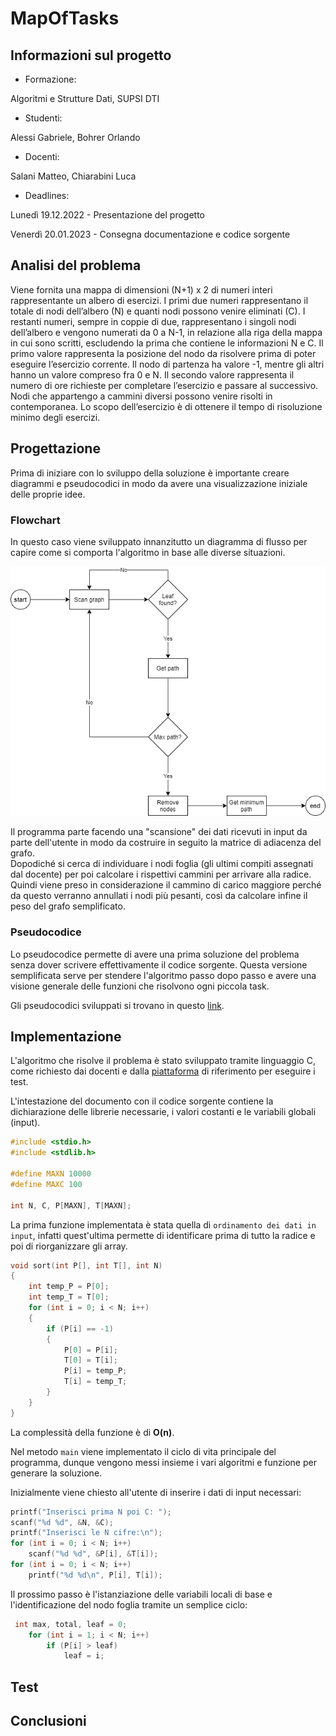 # MapOfTasks

## Informazioni sul progetto

- Formazione:

Algoritmi e Strutture Dati, SUPSI DTI 

- Studenti:

Alessi Gabriele, Bohrer Orlando

- Docenti:

Salani Matteo, Chiarabini Luca

- Deadlines:

Lunedì 19.12.2022 - Presentazione del progetto

Venerdì 20.01.2023 - Consegna documentazione e codice sorgente

## Analisi del problema

Viene fornita una mappa di dimensioni (N+1) x 2 di numeri interi rappresentante un albero di esercizi.
I primi due numeri rappresentano il totale di nodi dell’albero (N) e quanti nodi possono venire eliminati (C).
I restanti numeri, sempre in coppie di due, rappresentano i singoli nodi dell’albero e vengono numerati da 0 a N-1, in relazione alla riga della mappa in cui sono scritti, escludendo la prima che contiene le informazioni N e C. 
Il primo valore rappresenta la posizione del nodo da risolvere prima di poter eseguire l’esercizio corrente. Il nodo di partenza ha valore -1, mentre gli altri hanno un valore compreso fra 0 e N. Il secondo valore rappresenta il numero di ore richieste per completare l’esercizio e passare al successivo.
Nodi che appartengo a cammini diversi possono venire risolti in contemporanea.
Lo scopo dell’esercizio è di ottenere il tempo di risoluzione minimo degli esercizi.


## Progettazione

Prima di iniziare con lo sviluppo della soluzione è importante creare diagrammi e pseudocodici in modo da avere una visualizzazione iniziale delle proprie idee.

### Flowchart

In questo caso viene sviluppato innanzitutto un diagramma di flusso per capire come si comporta l'algoritmo in base alle diverse situazioni.

<p align="center"><img src="Progettazione/flowchart.png" alt="flowchart"/></p>

Il programma parte facendo una "scansione" dei dati ricevuti in input da parte dell'utente in modo da costruire in seguito la matrice di adiacenza del grafo.
\
Dopodiché si cerca di individuare i nodi foglia (gli ultimi compiti assegnati dal docente) per poi calcolare i rispettivi cammini per arrivare alla radice.
\
Quindi viene preso in considerazione il cammino di carico maggiore perché da questo verranno annullati i nodi più pesanti, così da calcolare infine il peso del grafo semplificato.

### Pseudocodice

Lo pseudocodice permette di avere una prima soluzione del problema senza dover scrivere effettivamente il codice sorgente. Questa versione semplificata serve per stendere l'algoritmo passo dopo passo e avere una visione generale delle funzioni che risolvono ogni piccola task.

Gli pseudocodici sviluppati si trovano in questo [link](Progettazione/pseudo.md).

## Implementazione

L'algoritmo che risolve il problema è stato sviluppato tramite linguaggio C, come richiesto dai docenti e dalla [piattaforma](https://training.olinfo.it) di riferimento per eseguire i test.

L'intestazione del documento con il codice sorgente contiene la dichiarazione delle librerie necessarie, i valori costanti e le variabili globali (input).

```c
#include <stdio.h>
#include <stdlib.h>

#define MAXN 10000
#define MAXC 100

int N, C, P[MAXN], T[MAXN];
```

La prima funzione implementata è stata quella di `ordinamento dei dati in input`, infatti quest'ultima permette di identificare prima di tutto la radice e poi di riorganizzare gli array.

```c
void sort(int P[], int T[], int N)
{
    int temp_P = P[0];
    int temp_T = T[0];
    for (int i = 0; i < N; i++)
    {
        if (P[i] == -1)
        {
            P[0] = P[i];
            T[0] = T[i];
            P[i] = temp_P;
            T[i] = temp_T;
        }
    }
}
```

La complessità della funzione è di **O(n)**.

Nel metodo `main` viene implementato il ciclo di vita principale del programma, dunque vengono messi insieme i vari algoritmi e funzione per generare la soluzione.

Inizialmente viene chiesto all'utente di inserire i dati di input necessari:

```c
printf("Inserisci prima N poi C: ");
scanf("%d %d", &N, &C);
printf("Inserisci le N cifre:\n");
for (int i = 0; i < N; i++)
    scanf("%d %d", &P[i], &T[i]);
for (int i = 0; i < N; i++)
    printf("%d %d\n", P[i], T[i]);
```

Il prossimo passo è l'istanziazione delle variabili locali di base e l'identificazione del nodo foglia tramite un semplice ciclo:

```c
 int max, total, leaf = 0;
    for (int i = 1; i < N; i++)
        if (P[i] > leaf)
            leaf = i;
```



## Test

## Conclusioni

